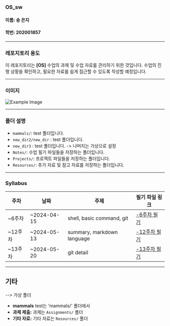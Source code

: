 ### OS_sw

#### 이름: 송 은지
#### 학번: 202001857

---

### 레포지토리 용도

이 레포지토리는 **[OS]** 수업의 과제 및 수업 자료를 관리하기 위한 것입니다. 수업의 진행 상황을 확인하고, 필요한 자료를 쉽게 접근할 수 있도록 작성할 예정입니다.

---

### 이미지

![Example Image](https://cdn.it.chosun.com/news/photo/201605/2016053085001_1.jpg)

---

### 폴더 설명

- `mammals/`: test 폴더입니다.
- `new_dir2/new_dir` : test 폴더입니다.
- `new_dir3` : test 폴더입니다.
-> 나머지는 가상으로 설정
- `Notes/`: 수업 필기 파일들을 저장하는 폴더입니다.
- `Projects/`: 프로젝트 파일들을 저장하는 폴더입니다.
- `Resources/`: 추가 자료 및 참고 자료를 저장하는 폴더입니다.

---

### Syllabus

| 주차   | 날짜       | 주제                          | 필기 파일 링크                      |
|--------|------------|-------------------------------|-------------------------------------|
| ~6주차  | ~2024-04-15 | shell, basic command, git | [-6주차 필기](./w1.txt)        |
| ~12주차  | ~2024-05-13 | summary, markdown language | [-12주차 필기](./w2.txt)        |
| ~13주차  | ~2024-05-20 | git detail | [-13주차 필기](./w3.txt)        |

---

## 기타
--> 가상 폴더
- **mammals** test는 'mammals/' 폴더에서
- **과제 제출:** 과제는 `Assignments/` 폴더 
- **기타 자료:** 기타 자료는 `Resources/` 폴더
